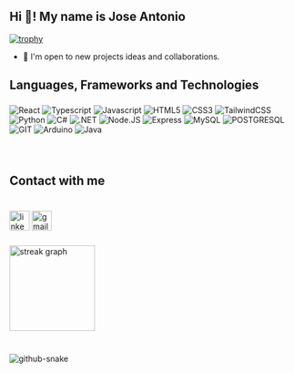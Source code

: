 <h2 align="left">Hi 👋! My name is Jose Antonio</h2>

[![trophy](https://github-profile-trophy.vercel.app/?username=MrJ8585&theme=darkhub&column=6&row=1&margin-w=15&)](https://github.com/ryo-ma/github-profile-trophy)

- 👥 I'm open to new projects ideas and collaborations.
###

<h2 align="left">Languages, Frameworks and Technologies</h2>

###

![React](https://img.shields.io/badge/React-61DAFB?logo=react&logoColor=black&style=for-the-badge)
![Typescript](https://img.shields.io/badge/TypeScript-3178C6?logo=typescript&logoColor=white&style=for-the-badge)
![Javascript](https://img.shields.io/badge/JavaScript-F7DF1E?logo=javascript&logoColor=black&style=for-the-badge)
![HTML5](https://img.shields.io/badge/HTML5-E34F26?logo=html5&logoColor=white&style=for-the-badge)
![CSS3](https://img.shields.io/badge/CSS3-1572B6?logo=css3&logoColor=white&style=for-the-badge)
![TailwindCSS](https://img.shields.io/badge/Tailwind_CSS-06B6D4?logo=tailwindcss&logoColor=black&style=for-the-badge)
![Python](https://img.shields.io/badge/Python-3776AB?logo=python&logoColor=white&style=for-the-badge)
![C#](https://img.shields.io/badge/C_Sharp-239120?logo=csharp&logoColor=white&style=for-the-badge)
![.NET](https://img.shields.io/badge/.NET-512BD4?logo=dotnet&logoColor=white&style=for-the-badge)
![Node.JS](https://img.shields.io/badge/Node.js-339933?logo=nodedotjs&logoColor=white&style=for-the-badge)
![Express](https://img.shields.io/badge/Express-000000?logo=express&logoColor=white&style=for-the-badge)
![MySQL](https://img.shields.io/badge/MySQL-4479A1?logo=mysql&logoColor=white&style=for-the-badge)
![POSTGRESQL](https://img.shields.io/badge/PostgreSQL-4169E1?logo=postgresql&logoColor=white&style=for-the-badge)
![GIT](https://img.shields.io/badge/Git-F05032?logo=git&logoColor=white&style=for-the-badge)
![Arduino](https://img.shields.io/badge/Arduino-00979D?logo=arduino&logoColor=white&style=for-the-badge)
![Java](https://img.shields.io/badge/Java-ED8B00?style=for-the-badge&logo=java&logoColor=white)

###

<br clear="both">

<h2 align="left">Contact with me</h2>

###

<br clear="both">

<div align="left">
  <img src="https://img.shields.io/static/v1?message=LinkedIn&logo=linkedin&label=&color=0077B5&logoColor=white&labelColor=&style=for-the-badge" height="35" alt="linkedin logo"  />
  <img src="https://img.shields.io/static/v1?message=Gmail&logo=gmail&label=&color=D14836&logoColor=white&labelColor=&style=for-the-badge" height="35" alt="gmail logo"  />
</div>

###

<div align="left">
  <img src="https://streak-stats.demolab.com?user=MrJ8585&locale=en&mode=weekly&theme=github-dark-blue&hide_border=false&border_radius=10" height="150" alt="streak graph"  />
</div>

###

<br clear="both">

<picture>
  <source media="(prefers-color-scheme: dark)" srcset="github-snake-dark.svg" />
  <source media="(prefers-color-scheme: light)" srcset="github-snake.svg" />
  <img alt="github-snake" src="github-snake.svg" />
</picture>

###
